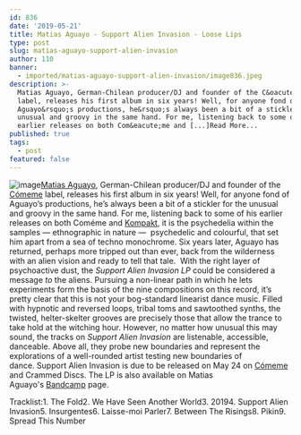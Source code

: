 ```yaml
---
id: 836
date: '2019-05-21'
title: Matias Aguayo - Support Alien Invasion - Loose Lips
type: post
slug: matias-aguayo-support-alien-invasion
author: 110
banner:
  - imported/matias-aguayo-support-alien-invasion/image836.jpeg
description: >-
  Matias Aguayo, German-Chilean producer/DJ and founder of the C&oacute;meme
  label, releases his first album in six years! Well, for anyone fond of
  Aguayo&rsquo;s productions, he&rsquo;s always been a bit of a stickler for the
  unusual and groovy in the same hand. For me, listening back to some of his
  earlier releases on both Com&eacute;me and [...]Read More...
published: true
tags:
  - post
featured: false
---
```

![image](../imported/matias-aguayo-support-alien-invasion/image836.jpeg)[Matias Aguayo](https://www.residentadvisor.net/dj/matiasaguayo), German-Chilean producer/DJ and founder of the [Cómeme](https://soundcloud.com/comeme) label, releases his first album in six years! Well, for anyone fond of Aguayo’s productions, he’s always been a bit of a stickler for the unusual and groovy in the same hand. For me, listening back to some of his earlier releases on both Coméme and [Kompakt](http://www.kompakt.fm), it is the psychedelia within the samples — ethnographic in nature —  psychedelic and colourful, that set him apart from a sea of techno monochrome. Six years later, Aguayo has returned, perhaps more tripped out than ever, back from the wilderness with an alien vision and ready to tell that tale.  With the right layer of psychoactive dust, the _Support Alien Invasion LP_ could be considered a message _to_ the aliens. Pursuing a non-linear path in which he lets experiments form the basis of the nine compositions on this record, it’s pretty clear that this is not your bog-standard linearist dance music. Filled with hypnotic and reversed loops, tribal toms and sawtoothed synths, the twisted, helter-skelter grooves are precisely those that allow the trance to take hold at the witching hour. However, no matter how unusual this may sound, the tracks on _Support Alien Invasion_ are listenable, accessible, danceable. Above all, they probe new boundaries and represent the explorations of a well-rounded artist testing new boundaries of dance. Support Alien Invasion is due to be released on May 24 on [Cómeme](https://musicacomeme.com) and Crammed Discs. The LP is also available on Matias Aguayo's [Bandcamp](https://matiasaguayo.bandcamp.com/) page. 

Tracklist:1\. The Fold2\. We Have Seen Another World3\. 20194\. Support Alien Invasion5\. Insurgentes6\. Laisse-moi Parler7\. Between The Risings8\. Pikin9\. Spread This Number